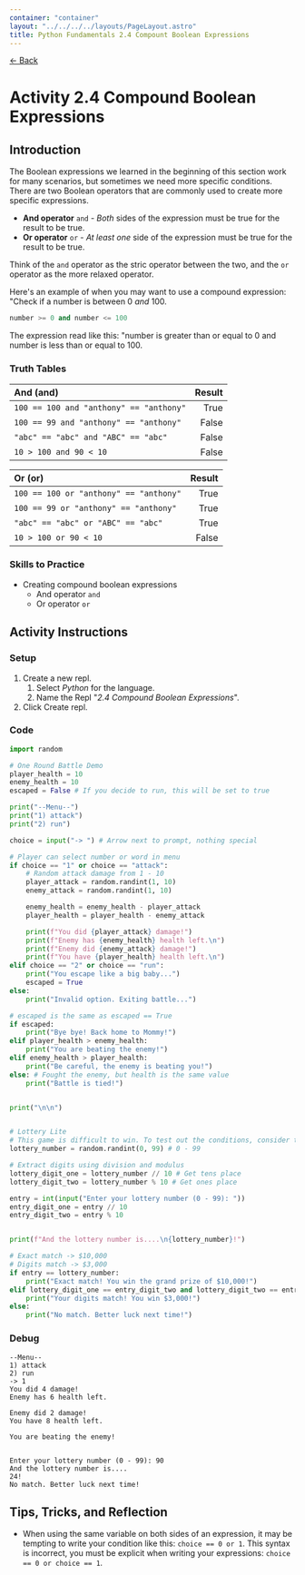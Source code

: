 ```yaml
---
container: "container"
layout: "../../../../layouts/PageLayout.astro"
title: Python Fundamentals 2.4 Compount Boolean Expressions
---
```


[← Back](/courses/python-fundamentals/)

# Activity 2.4 Compound Boolean Expressions

## Introduction

The Boolean expressions we learned in the beginning of this section work for many scenarios, but sometimes we need more specific conditions. There are two Boolean operators that are commonly used to create more specific expressions.

- **And operator** `and` - _Both_ sides of the expression must be true for the result to be true.
- **Or operator** `or` - _At least one_ side of the expression must be true for the result to be true.

Think of the `and` operator as the stric operator between the two, and the `or` operator as the more relaxed operator.

Here's an example of when you may want to use a compound expression: "Check if a number is between 0 _and_ 100.

```python
number >= 0 and number <= 100
```

The expression read like this: "number is greater than or equal to 0 and number is less than or equal to 100.

### Truth Tables

| **And (and)**                           | **Result** |
| :-------------------------------------- | ---------: |
| `100 == 100 and "anthony" == "anthony"` |       True |
| `100 == 99 and "anthony" == "anthony"`  |      False |
| `"abc" == "abc" and "ABC" == "abc"`     |      False |
| `10 > 100 and 90 < 10`                  |      False |

| **Or (or)**                            | **Result** |
| :------------------------------------- | ---------: |
| `100 == 100 or "anthony" == "anthony"` |       True |
| `100 == 99 or "anthony" == "anthony"`  |       True |
| `"abc" == "abc" or "ABC" == "abc"`     |       True |
| `10 > 100 or 90 < 10`                  |      False |

### Skills to Practice

- Creating compound boolean expressions
  - And operator `and`
  - Or operator `or`

## Activity Instructions

### Setup

1. Create a new repl.
   1. Select _Python_ for the language.
   2. Name the Repl "_2.4 Compound Boolean Expressions_".
2. Click Create repl.

### Code

```python
import random

# One Round Battle Demo
player_health = 10
enemy_health = 10
escaped = False # If you decide to run, this will be set to true

print("--Menu--")
print("1) attack")
print("2) run")

choice = input("-> ") # Arrow next to prompt, nothing special

# Player can select number or word in menu
if choice == "1" or choice == "attack":
    # Random attack damage from 1 - 10
    player_attack = random.randint(1, 10)
    enemy_attack = random.randint(1, 10)

    enemy_health = enemy_health - player_attack
    player_health = player_health - enemy_attack

    print(f"You did {player_attack} damage!")
    print(f"Enemy has {enemy_health} health left.\n")
    print(f"Enemy did {enemy_attack} damage!")
    print(f"You have {player_health} health left.\n")
elif choice == "2" or choice == "run":
    print("You escape like a big baby...")
    escaped = True
else:
    print("Invalid option. Exiting battle...")

# escaped is the same as escaped == True
if escaped:
    print("Bye bye! Back home to Mommy!")
elif player_health > enemy_health:
    print("You are beating the enemy!")
elif enemy_health > player_health:
    print("Be careful, the enemy is beating you!")
else: # Fought the enemy, but health is the same value
    print("Battle is tied!")


print("\n\n")


# Lottery Lite
# This game is difficult to win. To test out the conditions, consider temporarily lowering the range.
lottery_number = random.randint(0, 99) # 0 - 99

# Extract digits using division and modulus
lottery_digit_one = lottery_number // 10 # Get tens place
lottery_digit_two = lottery_number % 10 # Get ones place

entry = int(input("Enter your lottery number (0 - 99): "))
entry_digit_one = entry // 10
entry_digit_two = entry % 10


print(f"And the lottery number is....\n{lottery_number}!")

# Exact match -> $10,000
# Digits match -> $3,000
if entry == lottery_number:
    print("Exact match! You win the grand prize of $10,000!")
elif lottery_digit_one == entry_digit_two and lottery_digit_two == entry_digit_one:
    print("Your digits match! You win $3,000!")
else:
    print("No match. Better luck next time!")
```

### Debug

```
--Menu--
1) attack
2) run
-> 1
You did 4 damage!
Enemy has 6 health left.

Enemy did 2 damage!
You have 8 health left.

You are beating the enemy!


Enter your lottery number (0 - 99): 90
And the lottery number is....
24!
No match. Better luck next time!
```

## Tips, Tricks, and Reflection

- When using the same variable on both sides of an expression, it may be tempting to write your condition like this: `choice == 0 or 1`. This syntax is incorrect, you must be explicit when writing your expressions: `choice == 0 or choice == 1`.
